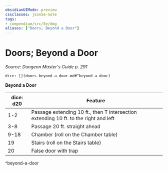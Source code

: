 ```yaml
---
obsidianUIMode: preview
cssclasses: json5e-note
tags:
- compendium/src/5e/dmg
aliases: ["Doors; Beyond a Door"]
---
```

# Doors; Beyond a Door
*Source: Dungeon Master's Guide p. 291* 

`dice: [](doors-beyond-a-door.md#^beyond-a-door)`

**Beyond a Door**

| dice: d20 | Feature |
|-----------|---------|
| 1-2 | Passage extending 10 ft., then T intersection extending 10 ft. to the right and left |
| 3-8 | Passage 20 ft. straight ahead |
| 9-18 | Chamber (roll on the Chamber table) |
| 19 | Stairs (roll on the Stairs table) |
| 20 | False door with trap |
^beyond-a-door